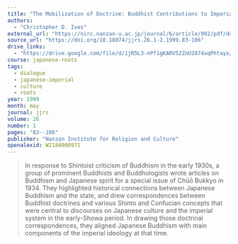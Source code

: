 ```yaml
---
title: "The Mobilization of Doctrine: Buddhist Contributions to Imperial Ideology in Modern Japan"
authors:
  - "Christopher D. Ives"
external_url: "https://nirc.nanzan-u.ac.jp/journal/6/article/992/pdf/download"
source_url: "https://doi.org/10.18874/jjrs.26.1-2.1999.83-106"
drive_links:
  - "https://drive.google.com/file/d/1jR5L3-nPf1gKARV52ZnU2874xqPhtayx/view?usp=drivesdk"
course: japanese-roots
tags:
  - dialogue
  - japanese-imperial
  - culture
  - roots
year: 1999
month: may
journal: jjrs
volume: 26
number: 1
pages: "83--106"
publisher: "Nanzan Institute for Religion and Culture"
openalexid: W2184000972
---
```


> In response to Shintoist criticism of Buddhism in the early 1930s, a group of prominent Buddhists and Buddhologists wrote articles on Buddhism and Japanese spirit for a special issue of Chūō Bukkyo in 1934.
> They highlighted historical connections between Japanese Buddhism and the state, and drew correspondences between Buddhist doctrines and various Shinto and Confucian concepts that were central to discourses on Japanese culture and the imperial system in the early-Showa period.
> In drawing those doctrinal correspondences, they aligned Japanese Buddhism with main components of the imperial ideology at that time.

